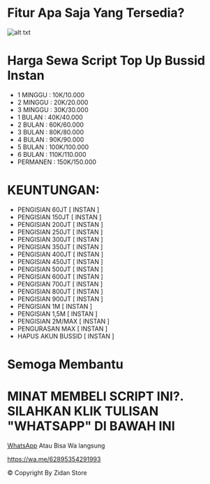 # Fitur Apa Saja Yang Tersedia?

![alt txt](https://github.com/ZidanStoreOfc/scvip/blob/main/Screenshot_20250218_152317_ZIDAN%20STORE.jpg?raw=true)


# Harga Sewa Script Top Up Bussid Instan
- 1 MINGGU : 10K/10.000
- 2 MINGGU : 20K/20.000
- 3 MINGGU : 30K/30.000
- 1 BULAN : 40K/40.000
- 2 BULAN : 60K/60.000
- 3 BULAN : 80K/80.000
- 4 BULAN : 90K/90.000
- 5 BULAN : 100K/100.000
- 6 BULAN : 110K/110.000
- PERMANEN : 150K/150.000

# KEUNTUNGAN:
- PENGISIAN 60JT [ INSTAN ]
- PENGISIAN 150JT [ INSTAN ]
- PENGISIAN 200JT [ INSTAN ]
- PENGISIAN 250JT [ INSTAN ]
- PENGISIAN 300JT [ INSTAN ]
- PENGISIAN 350JT [ INSTAN ]
- PENGISIAN 400JT [ INSTAN ]
- PENGISIAN 450JT [ INSTAN ]
- PENGISIAN 500JT [ INSTAN ]
- PENGISIAN 600JT [ INSTAN ]
- PENGISIAN 700JT [ INSTAN ]
- PENGISIAN 800JT [ INSTAN ]
- PENGISIAN 900JT [ INSTAN ]
- PENGISIAN 1M [ INSTAN ]
- PENGISIAN 1,5M [ INSTAN ]
- PENGISIAN 2M/MAX [ INSTAN ]
- PENGURASAN MAX [ INSTAN ]
- HAPUS AKUN BUSSID [ INSTAN ]

# Semoga Membantu

# MINAT MEMBELI SCRIPT INI?. SILAHKAN KLIK TULISAN "WHATSAPP" DI BAWAH INI

[WhatsApp](https://wa.me/62895354291993)
Atau Bisa Wa langsung

https://wa.me/62895354291993

© Copyright By Zidan Store
